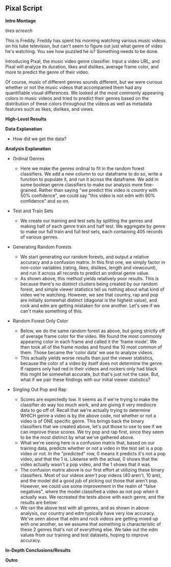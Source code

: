 ## Pixal Script

**Intro Montage**

*tires screech*

This is Freddy. Freddy has spent his morning watching various music videos on his tube television, but can't seem to figure out just what 
genre of video he's watching. You see how puzzled he is? Something needs to be done.

Introducing Pixal, the music video genre classifier. Input a video URL, and Pixal will analyze its duration, likes and dislikes, average frame color, and more to predict the genre of their video.

Of course, music of different genres sounds different, but we were curious whether or not the music videos that accompanied them had any quantifiable visual differences.
We looked at the most commonly appearing colors in music videos and tried to predict their genres based on the distribution of these colors throughout the videos as well as metadata features such as likes, dislikes, and views.

**High-Level Results**

**Data Explanation**

* How did we get the data?

**Analysis Explanation**

* Ordinal Genres
  * Here we make the genres ordinal to fit in the random forest classifiers. We add a new column to our dataframe to do so, write a function to populate it, and run it across the dataframe. We add in some boolean genre classifiers to make our analysis more fine-grained. Rather than saying "we predict this video is country with 50% confidence", we could say "this video is not edm with 90% confidence" and so on. 
* Test and Train Sets
  * We create our training and test sets by splitting the genres and making half of each genre train and half test. We aggregate by genre to make our full train and full test sets, each containing 405 records of various genres.
* Generating Random Forests
  * We start generating our random forests, and output a relative accuracy and a confusion matrix. In this first one, we simply factor in non-color variables (rating, likes, dislikes, length and viewcount), and run it across all records to predict an ordinal genre value.
  * As shown above, this method yields relatively poor results. This is because there's no distinct clusters being created by our random forest, and simple viewer statistics tell us nothing about what kind of video we're watching. However, we see that country, rap and pop are initially somewhat distinct (diagonal is the highest value), and rock and edm are getting mistaken for one another. Let's see if we can't make something of this.

* Random Forest Only Color
  * Below, we do the same random forest as above, but going strictly off of average frame color for the video.
We found the most commonly appearing color in each frame and called it the 'frame mode'. We then took all of the frame modes and found the 10 most common of them. Those became the 'color data' we use to analyze videos.
  * This actually yields worse results than just the viewer statistics, because the color of a video by itself does not determine the genre. If rappers only had red in their videos and rockers only had black this might be somewhat accurate, but that's just not the case. But, what if we pair these findings with our initial viewer statistics?
* Singling Out Pop and Rap
  * Scores are expectedly low. It seems as if we're trying to make the classifier do way too much work, and are giving it very mediocre data to go off of. Recall that we're actually trying to determine WHICH genre a video is by the above code, not whether or not a video is of ONE specific genre. This brings back the binary classifiers that we created above, let's put those to use to see if we can improve these scores.
We try pop and rap first, since they seem to be the most distinct by what we've gathered above.
  * What we're seeing here is a confusion matrix that, based on our training data, predicts whether or not a video in the test set is a pop video or not. In the "predicted" row, 0 means it predicts it's not a pop video, and that the 1 is. Likewise with the actual, 0 shows that the video actually wasn't a pop video, and the 1 shows that it was.
  * The confusion matrix above is our first effort at utilizing these binary classifiers. Most of our videos aren't pop videos (40 aren't, 10 are), and the model did a good job of picking out those that aren't pop. However, we could use some improvement in the realm of "false negatives", where the model classified a video as not pop when it actually was.
We recreated the tests above with each genre, and the results are below:
  * We ran the above test with all genres, and as shown in above analysis, our country and edm typically have very low accuracy. We've seen above that edm and rock videos are getting mixed up with one another, so we assume that something is characteristic of these 2 genres that's not of everything else. We take out the edm values from our training and test datasets, hoping to improve accuracy.

**In-Depth Conclusions/Results**

**Outro**
